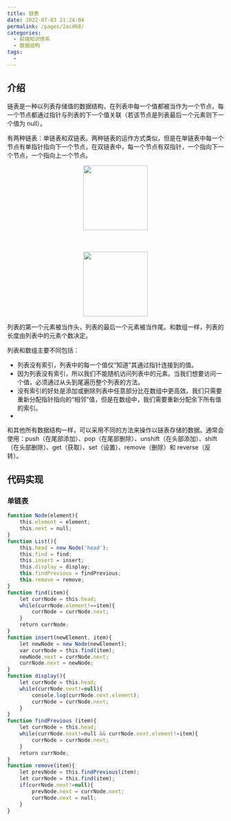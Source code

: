 ```yaml
---
title: 链表
date: 2022-07-03 21:24:04
permalink: /pages/2acd68/
categories:
  - 前端知识体系
  - 数据结构
tags:
  - 
---
```


## 介绍

链表是一种以列表存储值的数据结构，在列表中每一个值都被当作为一个节点，每一个节点都通过指针与列表的下一个值关联（若该节点是列表最后一个元素则下一个值为 null）。

有两种链表：单链表和双链表。两种链表的运作方式类似，但是在单链表中每一个节点有单指针指向下一个节点，在双链表中，每一个节点有双指针，一个指向下一个节点，一个指向上一个节点。

<div align="center">
  <img src="https://cdn.jsdelivr.net/gh/GuoLiBin6/images/tech-blog/single_link2.png" height="150">
</div>

<div align="center" style="margin-top:50px">
  <img src="https://cdn.jsdelivr.net/gh/GuoLiBin6/images/tech-blog/double_link2.png" height="150">
</div>

列表的第一个元素被当作头，列表的最后一个元素被当作尾。和数组一样，列表的长度由列表中的元素个数决定。

列表和数组主要不同包括：

 * 列表没有索引，列表中的每一个值仅“知道”其通过指针连接到的值。
 * 因为列表没有索引，所以我们不能随机访问列表中的元素。当我们想要访问一个值，必须通过从头到尾遍历整个列表的方法。
 * 没有索引的好处是添加或删除列表中任意部分比在数组中更高效。我们只需要重新分配指针指向的“相邻”值，但是在数组中，我们需要重新分配余下所有值的索引。
 * 
和其他所有数据结构一样，可以采用不同的方法来操作以链表存储的数据。通常会使用：push（在尾部添加）、pop（在尾部删除）、unshift（在头部添加）、shift（在头部删除）、get（获取）、set（设置）、remove（删除）和 reverse（反转）。

## 代码实现

### 单链表

```javascript
function Node(element){ 
    this.element = element; 
    this.next = null; 
} 
function List(){ 
    this.head = new Node('head'); 
    this.find = find; 
    this.insert = insert; 
    this.display = display; 
    this.findPrevious = findPrevious;
    this.remove = remove;
} 
function find(item){ 
    let currNode = this.head; 
    while(currNode.element!==item){ 
        currNode = currNode.next; 
    } 
    return currNode; 
} 
function insert(newElement, item){ 
    let newNode = new Node(newElement); 
    var currNode = this.find(item); 
    newNode.next = currNode.next; 
    currNode.next = newNode; 
} 
function display(){ 
    let currNode = this.head; 
    while(currNode.next!=null){ 
        console.log(currNode.next.element); 
        currNode = currNode.next; 
    } 
} 
function findPrevious (item){ 
    let currNode = this.head; 
    while(currNode.next!=null && currNode.next.element!=item){ 
        currNode = currNode.next; 
    } 
    return currNode; 
} 
function remove(item){ 
    let prevNode = this.findPrevious(item); 
    let currNode = this.find(item); 
    if(currNode.next!=null){ 
        prevNode.next = currNode.next; 
        currNode.next = null; 
    } 
}
```
